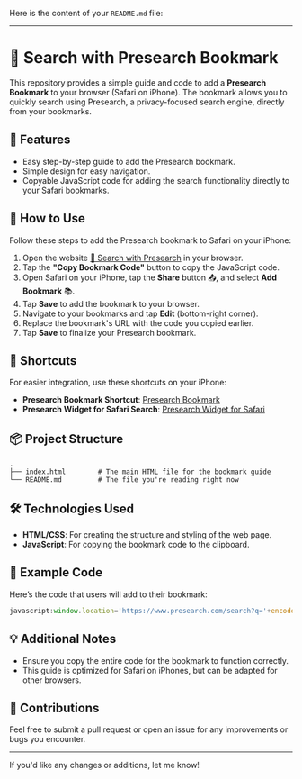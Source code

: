 Here is the content of your `README.md` file:

---

# 🔎 Search with Presearch Bookmark

This repository provides a simple guide and code to add a **Presearch Bookmark** to your browser (Safari on iPhone). The bookmark allows you to quickly search using Presearch, a privacy-focused search engine, directly from your bookmarks.

## 🚀 Features

- Easy step-by-step guide to add the Presearch bookmark.
- Simple design for easy navigation.
- Copyable JavaScript code for adding the search functionality directly to your Safari bookmarks.

## 📄 How to Use

Follow these steps to add the Presearch bookmark to Safari on your iPhone:

1. Open the website [🔎 Search with Presearch](#) in your browser.
2. Tap the **"Copy Bookmark Code"** button to copy the JavaScript code.
3. Open Safari on your iPhone, tap the **Share** button 📤, and select **Add Bookmark** 📚.
4. Tap **Save** to add the bookmark to your browser.
5. Navigate to your bookmarks and tap **Edit** (bottom-right corner).
6. Replace the bookmark's URL with the code you copied earlier.
7. Tap **Save** to finalize your Presearch bookmark.

## 🔗 Shortcuts

For easier integration, use these shortcuts on your iPhone:

- **Presearch Bookmark Shortcut**: [Presearch Bookmark](https://www.icloud.com/shortcuts/3395ff7fcef74ab3b7861a2d86b986ba)
- **Presearch Widget for Safari Search**: [Presearch Widget for Safari](https://www.icloud.com/shortcuts/a22fcae8abae425e83bcbb793e59bf9e)

## 📦 Project Structure

```plaintext
.
├── index.html        # The main HTML file for the bookmark guide
└── README.md         # The file you're reading right now
```

## 🛠️ Technologies Used

- **HTML/CSS**: For creating the structure and styling of the web page.
- **JavaScript**: For copying the bookmark code to the clipboard.

## 📖 Example Code

Here’s the code that users will add to their bookmark:

```javascript
javascript:window.location='https://www.presearch.com/search?q='+encodeURIComponent(prompt('Your privacy. Our priority.'));
```

## 💡 Additional Notes

- Ensure you copy the entire code for the bookmark to function correctly.
- This guide is optimized for Safari on iPhones, but can be adapted for other browsers.

## 🤝 Contributions

Feel free to submit a pull request or open an issue for any improvements or bugs you encounter.

---

If you'd like any changes or additions, let me know!
